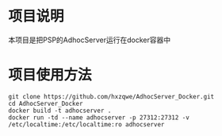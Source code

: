 # 项目说明
本项目是把PSP的AdhocServer运行在docker容器中 

# 项目使用方法
```
git clone https://github.com/hxzqwe/AdhocServer_Docker.git
cd AdhocServer_Docker
docker build -t adhocserver .
docker run -td --name adhocserver -p 27312:27312 -v /etc/localtime:/etc/localtime:ro adhocserver
```
